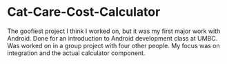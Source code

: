 # Cat-Care-Cost-Calculator


The goofiest project I think I worked on, but it was my first major work with Android.
Done for an introduction to Android development class at UMBC. Was worked on in a group project with 
four other people. My focus was on integration and the actual calculator component. 
